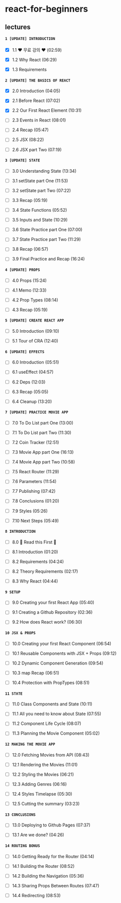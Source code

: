 # react-for-beginners

## lectures

####  ``1 [UPDATE] INTRODUCTION``

- [X] 1.1 ❤️ 무료 강의 ❤️ (02:59)

- [X] 1.2 Why React (06:29)

- [X] 1.3 Requirements

####  ``2 [UPDATE] THE BASICS OF REACT``

- [X] 2.0 Introduction (04:05)

- [X] 2.1 Before React (07:02)

- [X] 2.2 Our First React Element (10:31)

- [ ] 2.3 Events in React (08:01)

- [ ] 2.4 Recap (05:47)

- [ ] 2.5 JSX (08:22)

- [ ] 2.6 JSX part Two (07:19)

####  ``3 [UPDATE] STATE``

- [ ] 3.0 Understanding State (13:34)

- [ ] 3.1 setState part One (11:53)

- [ ] 3.2 setState part Two (07:22)

- [ ] 3.3 Recap (05:19)

- [ ] 3.4 State Functions (05:52)

- [ ] 3.5 Inputs and State (10:29)

- [ ] 3.6 State Practice part One (07:00)

- [ ] 3.7 State Practice part Two (11:29)

- [ ] 3.8 Recap (06:57)

- [ ] 3.9 Final Practice and Recap (16:24)

####  ``4 [UPDATE] PROPS``

- [ ] 4.0 Props (15:24)

- [ ] 4.1 Memo (12:33)

- [ ] 4.2 Prop Types (08:14)

- [ ] 4.3 Recap (05:19)

####  ``5 [UPDATE] CREATE REACT APP``

- [ ] 5.0 Introduction (09:10)

- [ ] 5.1 Tour of CRA (12:40)

#### ``6 [UPDATE] EFFECTS``

- [ ] 6.0 Introduction (05:51)

- [ ] 6.1 useEffect (04:57)

- [ ] 6.2 Deps (12:03)

- [ ] 6.3 Recap (05:05)

- [ ] 6.4 Cleanup (13:20)

#### ``7 [UPDATE] PRACTICE MOVIE APP``

- [ ] 7.0 To Do List part One (13:00)

- [ ] 7.1 To Do List part Two (11:30)

- [ ] 7.2 Coin Tracker (12:51)

- [ ] 7.3 Movie App part One (16:13)

- [ ] 7.4 Movie App part Two (10:58)

- [ ] 7.5 React Router (11:29)

- [ ] 7.6 Parameters (11:54)

- [ ] 7.7 Publishing (07:42)

- [ ] 7.8 Conclusions (01:20)

- [ ] 7.9 Styles (05:26)

- [ ] 7.10 Next Steps (05:49)

#### ``8 INTRODUCTION``

- [ ] 8.0 🚨 Read this First 🚨

- [ ] 8.1 Introduction (01:20)

- [ ] 8.2 Requirements (04:24)

- [ ] 8.2 Theory Requirements (02:17)

- [ ] 8.3 Why React (04:44)

#### ``9 SETUP``

- [ ] 9.0 Creating your first React App (05:40)

- [ ] 9.1 Creating a Github Repository (02:36)

- [ ] 9.2 How does React work? (06:30)

#### ``10 JSX & PROPS``

- [ ] 10.0 Creating your first React Component (06:54)

- [ ] 10.1 Reusable Components with JSX + Props (09:12)

- [ ] 10.2 Dynamic Component Generation (09:54)

- [ ] 10.3 map Recap (06:51)

- [ ] 10.4 Protection with PropTypes (08:51)

#### ``11 STATE``

- [ ] 11.0 Class Components and State (10:11)

- [ ] 11.1 All you need to know about State (07:55)

- [ ] 11.2 Component Life Cycle (08:07)

- [ ] 11.3 Planning the Movie Component (05:02)

#### ``12 MAKING THE MOVIE APP``

- [ ] 12.0 Fetching Movies from API (08:43)

- [ ] 12.1 Rendering the Movies (11:01)

- [ ] 12.2 Styling the Movies (06:21)

- [ ] 12.3 Adding Genres (06:16)

- [ ] 12.4 Styles Timelapse (05:30)

- [ ] 12.5 Cutting the summary (03:23)

#### ``13 CONCLUSIONS``

- [ ] 13.0 Deploying to Github Pages (07:37)

- [ ] 13.1 Are we done? (04:26)

#### ``14 ROUTING BONUS``

- [ ] 14.0 Getting Ready for the Router (04:14)

- [ ] 14.1 Building the Router (08:52)

- [ ] 14.2 Building the Navigation (05:36)

- [ ] 14.3 Sharing Props Between Routes (07:47)

- [ ] 14.4 Redirecting (08:53)